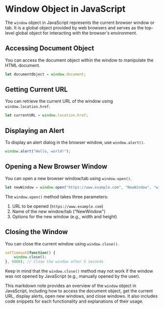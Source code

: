 
# Window Object in JavaScript

The `window` object in JavaScript represents the current browser window or tab. It is a global object provided by web browsers and serves as the top-level global object for interacting with the browser's environment.

## Accessing Document Object
You can access the document object within the window to manipulate the HTML document.

```javascript
let documentObject = window.document;
```

## Getting Current URL
You can retrieve the current URL of the window using `window.location.href`.

```javascript
let currentURL = window.location.href;
```

## Displaying an Alert
To display an alert dialog in the browser window, use `window.alert()`.

```javascript
window.alert("Hello, world!");
```

## Opening a New Browser Window
You can open a new browser window/tab using `window.open()`.

```javascript
let newWindow = window.open("https://www.example.com", "NewWindow", "width=400,height=300");
```

The `window.open()` method takes three parameters:
1. URL to be opened (`https://www.example.com`)
2. Name of the new window/tab ("NewWindow")
3. Options for the new window (e.g., width and height)

## Closing the Window
You can close the current window using `window.close()`.

```javascript
setTimeout(function() {
    window.close();
}, 5000); // Close the window after 5 seconds
```

Keep in mind that the `window.close()` method may not work if the window was not opened by JavaScript (e.g., manually opened by the user).


This markdown note provides an overview of the `window` object in JavaScript, including how to access the document object, get the current URL, display alerts, open new windows, and close windows. It also includes code snippets for each functionality and explanations of their usage.
